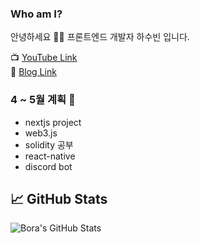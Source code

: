 ### Who am I? 

안녕하세요 👨‍💻
프론트엔드 개발자 하수빈 입니다.

📺 [YouTube Link](https://www.youtube.com/channel/UCy5eRpXqUy8mzQ136OtSi6A)
<br>
📝 [Blog Link](https://velog.io/@sbinha)

### 4 ~ 5월 계획 📝

- nextjs project
- web3.js
- solidity 공부
- react-native
- discord bot



## &#x1f4c8; GitHub Stats
<img align="center" src="https://github-readme-stats.vercel.app/api?username=sbin0819&show_icons=true&line_height=27&count_private=true&title_color=ffffff&text_color=c9cacc&icon_color=2bbc8a&bg_color=1d1f21" alt="Bora's GitHub Stats" />


